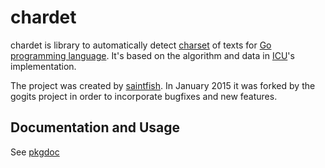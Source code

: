 # chardet

chardet is library to automatically detect
[charset](http://en.wikipedia.org/wiki/Character_encoding) of texts for [Go
programming language](http://golang.org/). It's based on the algorithm and data
in [ICU](http://icu-project.org/)'s implementation.

The project was created by [saintfish](http://github.com/saintfish/chardet). In January 2015 it was forked by the gogits project in order to incorporate bugfixes and new features.

## Documentation and Usage

See [pkgdoc](http://godoc.org/github.com/sschekotikhin/chardet)
